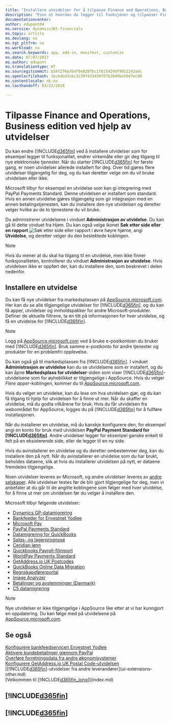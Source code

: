 ```yaml
---
title: "Installere utvidelser for å tilpasse Finance and Operations, Business edition | Microsoft-dokumentasjon"
description: "Finn ut hvordan du legger til funksjoner og tilpasser Finance and Operations, Business edition ved å installere utvidelser."
documentationcenter: 
author: edupont04
ms.service: dynamics365-financials
ms.topic: article
ms.devlang: na
ms.tgt_pltfrm: na
ms.workload: na
ms.search.keywords: app, add-in, manifest, customize
ms.date: 07/07/2017
ms.author: edupont
ms.translationtype: HT
ms.sourcegitcommit: b34f276a764f0e828fbc1f015429df9852242a4c
ms.openlocfilehash: 1bcb4bd3cbc32397423430f07b3849be5047ec00
ms.contentlocale: nb-no
ms.lasthandoff: 03/22/2018

---
```

# <a name="customizing-finance-and-operations-business-edition-using-extensions"></a>Tilpasse Finance and Operations, Business edition ved hjelp av utvidelser
Du kan endre [!INCLUDE[d365fin](includes/d365fin_md.md)] ved å installere utvidelser som for eksempel legger til funksjonalitet, endrer virkemåte eller gir deg tilgang til nye elektroniske tjenester.
Når du starter [!INCLUDE[d365fin](includes/d365fin_md.md)] for første gang, er noen utvidelser allerede installert for deg. Over tid gjøres flere utvidelser tilgjengelig for deg, og du kan deretter velge om du vil bruke utvidelsen eller ikke.

Microsoft tilbyr for eksempel en utvidelse som kan gi integrering med PayPal Payments Standard. Denne utvidelsen er installert som standard.
Hvis en annen utvidelse gjøres tilgjengelig som gir integrasjon med en annen betalingstjenesten, kan du installere den nye utvidelsen og deretter velger hvilke av de to tjenestene du vil bruke.  

Du administrerer utvidelsene i vinduet **Administrasjon av utvidelse**. Du kan gå til dette vinduet fra Hjem. Du kan også velge ikonet **Søk etter side eller en rapport** ![Søk etter side eller rapport](media/ui-search/search_small.png "Søk etter side eller rapport") i øvre høyre hjørne, angi **Utvidelse**, og deretter velger du den beslektede koblingen.  

> [!NOTE]  
>   Hvis du mener at du skal ha tilgang til en utvidelse, men ikke finner funksjonaliteten, kontrollerer du vinduet **Administrasjon av utvidelse**. Hvis utvidelsen ikke er oppført der, kan du installere den, som beskrevet i delen nedenfor.  

## <a name="installing-an-extension"></a>Installere en utvidelse
Du kan få nye utvidelser fra markedsplassen på [AppSource.microsoft.com](https://appsource.microsoft.com/en-us/marketplace/apps?product=dynamics-365%3Bdynamics-365-for-financials&page=1). Her kan du se alle tilgjengelige utvidelser for [!INCLUDE[d365fin](includes/d365fin_md.md)], og du kan få apper, utvidelser og innholdspakker for andre Microsoft-produkter. Definer de aktuelle filtrene, ta en titt på informasjonen for hver utvidelse, og få en utvidelse for [!INCLUDE[d365fin](includes/d365fin_md.md)].  
> [!NOTE]  
>   Logg på [AppSource.microsoft.com](https://appsource.microsoft.com/) ved å bruke e-postkontoen du bruker med [!INCLUDE[d365fin](includes/d365fin_md.md)]. Bruk samme e-postkonto for andre tjenester og produkter for en problemfri opplevelse.  

Du kan også gå til markedsplassen fra [!INCLUDE[d365fin](includes/d365fin_md.md)]. I vinduet **Administrasjon av utvidelse** kan du se utvidelsene som er installert, og du kan åpne **Markedsplass for utvidelser**-siden som viser [!INCLUDE[d365fin](includes/d365fin_md.md)]-utvidelsene som for øyheblikket er tilgjengelige i AppSource. Hvis du velger *Flere apper*-koblingen, kommer du til [AppSource.microsoft.com](https://appsource.microsoft.com/en-us/marketplace/apps?product=dynamics-365%3Bdynamics-365-for-financials&page=1).  

Hvis du velger en utvidelse, kan du lese om hva utvidelsen gjør, og du kan få tilgang til hjelp for utvidelsen for å finne ut mer. Når du skaffer en utvidelse, må du godta vilkårene for bruk. Hvis du får utvidelsen fra webområdet for AppSource, logges du på [!INCLUDE[d365fin](includes/d365fin_md.md)] for å fullføre installasjonen.  

Når du installerer en utvidelse, må du kanskje konfigurere den, for eksempel angi en konto for bruk med utvidelsen **PayPal Payment Standard for [!INCLUDE[d365fin](includes/d365fin_md.md)]**.
Andre utvidelser legger for eksempel ganske enkelt til felt på en eksisterende side, eller de legger til en ny side.   

Hvis du avinstallerer en utvidelse og du deretter ombestemmer deg, kan du installere den på nytt. Når du avinstallerer en utvidelse som du har brukt, beholdes dataene, slik at hvis du installerer utvidelsen på nytt, er dataene fremdeles tilgjengelige.  

Noen utvidelser leveres av Microsoft, og andre utvidelser leveres av [andre selskaper](ui-extensions-other.md). Alle utvidelser testes før de blir gjort tilgjengelige for deg, men vi anbefaler at du går til de angitte koblingene som følger med hver utvidelse, for å finne ut mer om utvidelsen før du velger å installere den.  

Microsoft tilbyr følgende utvidelser:  

* [Dynamics GP-datamigrering](ui-extensions-dynamicsgp-data-migration.md)  
* [Bankfeeder for Envestnet Yodlee](ui-extensions-yodlee-bank-feeds.md)  
* [Microsoft Pay](ui-extensions-microsoft-pay-payments.md)
* [PayPal Payments Standard](ui-extensions-paypal-payments-standard.md)  
* [Datamigrering for QuickBooks](ui-extensions-quickbooks-data-migration.md)  
* [Salgs- og lagerprognose](ui-extensions-sales-forecast.md)  
* [Ceridian lønn](ui-extensions-ceridian-payroll.md)  
* [Quickbooks Payroll-filimport](ui-extensions-quickbooks-payroll.md)  
* [WorldPay Payments Standard](ui-extensions-worldpay-payments-standard.md)
* [GetAddress.io UK Postcodes](ui-extensions-getaddressio.md)
* [QuickBooks Online Data Migration](ui-extensions-quickbooks-online-data-migration.md)
* [Regnskapsførerportal](ui-extensions-accountant-portal.md)  
* [Image Analyzer](ui-extensions-image-analyzer.md)
* [Betalinger og avstemminger (Danmark)](ui-extensions-payments-reconciliation-formats-dk.md)
* [C5 datamigrering](ui-extensions-c5-data-migration.md)

> [!NOTE]  
>  Nye utvidelser er ikke tilgjengelige i AppSource like etter at vi har kunngjort en oppdatering. Du kan følge med på utvidelsene på [AppSource.microsoft.com](https://appsource.microsoft.com/en-us/marketplace/apps?product=dynamics-365%3Bdynamics-365-for-financials&page=1).

## <a name="see-also"></a>Se også
[Konfigurere bankfeedservicen Envestnet Yodlee](bank-how-setup-bank-statement-service.md)  
[Aktivere kundebetalinger gjennom PayPal](sales-how-enable-payment-service-extensions.md)  
[Overføre forretningsdata fra andre økonomisystemer](upload-data.md)  
[Konfigurere GetAddress.io UK Postal Code-utvidelsen](LocalFunctionality/UnitedKingdom/uk-setup-postal-code-service.md)  
[[!INCLUDE[d365fin](includes/d365fin_md.md)]-utvidelser fra andre leverandører](ui-extensions-other.md)  
[Velkommen til [!INCLUDE[d365fin_long](includes/d365fin_long_md.md)]](index.md)  

## [!INCLUDE[d365fin](includes/free_trial_md.md)]  
## [!INCLUDE[d365fin](includes/training_link_md.md)]

